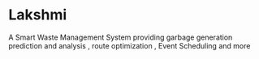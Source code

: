 # Lakshmi
A Smart Waste Management System providing garbage generation prediction and analysis , route optimization , Event Scheduling and more 
